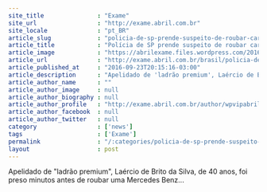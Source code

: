 ```yaml
---
site_title               : "Exame"
site_url                 : "http://exame.abril.com.br"
site_locale              : "pt_BR"
article_slug             : "policia-de-sp-prende-suspeito-de-roubar-carros-de-luxo"
article_title            : "Polícia de SP prende suspeito de roubar carros de luxo"
article_image            : "https://abrilexame.files.wordpress.com/2016/09/size_960_16_9_carro-de-luxo.jpg?quality=70&strip=all&w=960"
article_url              : "http://exame.abril.com.br/brasil/policia-de-sp-prende-suspeito-de-roubar-carros-de-luxo/"
article_published_at     : "2016-09-23T20:15:16-03:00"
article_description      : "Apelidado de 'ladrão premium', Laércio de Brito da Silva, de 40 anos, foi preso minutos antes de roubar uma Mercedes Benz..."
article_author_name      : ""
article_author_image     : null
article_author_biography : null
article_author_profile   : "http://exame.abril.com.br/author/wpvipabril/"
article_author_facebook  : null
article_author_twitter   : null
category                 : ['news']
tags                     : ['Exame']
permalink                : "/:categories/policia-de-sp-prende-suspeito-de-roubar-carros-de-luxo/"
layout                   : post
---
```


Apelidado de "ladrão premium", Laércio de Brito da Silva, de 40 anos, foi preso minutos antes de roubar uma Mercedes Benz...
